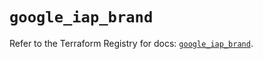 # `google_iap_brand`

Refer to the Terraform Registry for docs: [`google_iap_brand`](https://registry.terraform.io/providers/hashicorp/google-beta/6.4.0/docs/resources/google_iap_brand).
